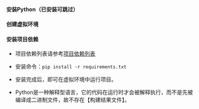 #### 安装Python（已安装可跳过）

#### 创建虚拟环境

#### 安装项目依赖
* 项目依赖列表请参考[项目依赖列表](项目依赖列表.md)
* 安装命令：`pip install -r requirements.txt`
* 安装完成后，即可在虚拟环境中运行项目。

* Python是一种解释型语言，它的代码在运行时才会被解释执行，而不是先被编译成二进制文件，故不存在【构建结果文件】。